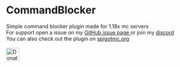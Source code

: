 # CommandBlocker
Simple command blocker plugin made for 1.18x mc servers<br>
For support open a issue on my <a href=https://github.com/Chiarchiaooo/CommandBlocker1.17/issues> GitHub issue page </a> or join my <a href=https://dsc.gg/cliffycommunity>discord</a><br>
You can also check out the plugin on <a href=https://www.spigotmc.org/resources/command-blocker.99602>spigotmc.org</a><br><br>
<a href='https://ko-fi.com/U7U59S2LZ' target='_blank'><img height='36' style='border:0px;height:36px;' src='https://cdn.ko-fi.com/cdn/kofi1.png?v=3' border='0' alt='Donate at ko-fi.com' /></a>



